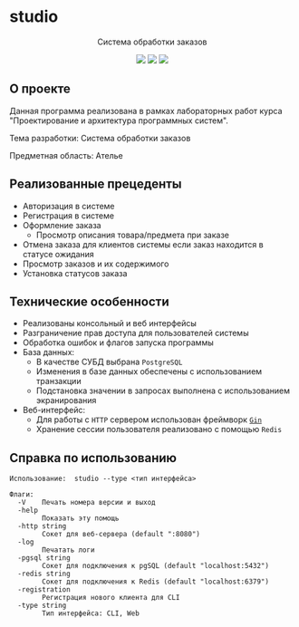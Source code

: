 # studio

<p align="center">
  Система обработки заказов
</p>

<p align="center">
  <a href="https://github.com/gh0st17/studio/releases/latest"><img src="https://img.shields.io/github/v/release/gh0st17/studio?style=plastic"></a>
  <img src="https://img.shields.io/badge/license-MIT-blue?style=plastic">
  <img src="https://tokei.rs/b1/github/gh0st17/studio?category=code">
</p>

## О проекте

Данная программа реализована в рамках лабораторных работ курса "Проектирование и архитектура программных систем".

Тема разработки: Система обработки заказов

Предметная область: Ателье

## Реализованные прецеденты

- Авторизация в системе
- Регистрация в системе
- Оформление заказа
  - Просмотр описания товара/предмета при заказе
- Отмена заказа для клиентов системы если заказ находится в статусе ожидания
- Просмотр заказов и их содержимого
- Установка статусов заказа

## Технические особенности

- Реализованы консольный и веб интерфейсы
- Разграничение прав доступа для пользователей системы
- Обработка ошибок и флагов запуска программы
- База данных:
  - В качестве СУБД выбрана ```PostgreSQL```
  - Изменения в базе данных обеспечены с использованием транзакции
  - Подстановка значении в запросах выполнена с использованием экранирования
- Веб-интерфейс:
  - Для работы с ```HTTP``` сервером использован фреймворк <a href="https://github.com/gin-gonic/gin">```Gin```</a>
  - Хранение сессии пользователя реализовано с помощью ```Redis```

## Справка по использованию

```
Использование:  studio --type <тип интерфейса>

Флаги:
  -V	Печать номера версии и выход
  -help
    	Показать эту помощь
  -http string
    	Сокет для веб-сервера (default ":8080")
  -log
    	Печатать логи
  -pgsql string
    	Сокет для подключения к pgSQL (default "localhost:5432")
  -redis string
    	Сокет для подключения к Redis (default "localhost:6379")
  -registration
    	Регистрация нового клиента для CLI
  -type string
    	Тип интерфейса: CLI, Web
```

